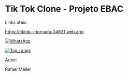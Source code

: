 
# Tik Tok Clone - Projeto EBAC

Links úteis:

https://tiktok---jornada-34631.web.app


[![WhatsApp](https://img.shields.io/badge/WhatsApp-25D366?style=for-the-badge&logo=whatsapp&logoColor=white)](https://wa.me/1(7865438043))


[![Top Langs](https://github-readme-stats.vercel.app/api/top-langs/?username=rafaelmeller108)](https://github.com/anuraghazra/github-readme-stats)

Autor:

Rafael Meller